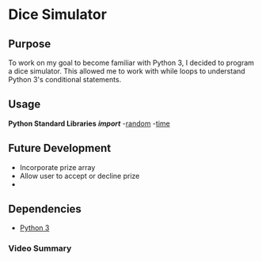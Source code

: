 # Dice Simulator

## Purpose
To work on my goal to become familiar with Python 3, I decided to program a dice simulator. This allowed me to work with while loops to understand Python 3's conditional statements.

## Usage
__Python Standard Libraries__
***import***
-[random](https://docs.python.org/3/library/random.html)
-[time](https://docs.python.org/3/library/time.html)

## Future Development
- Incorporate prize array 
- Allow user to accept or decline prize 
- 

## Dependencies

- [Python 3](https://www.python.org/downloads/)

### Video Summary
[]()
